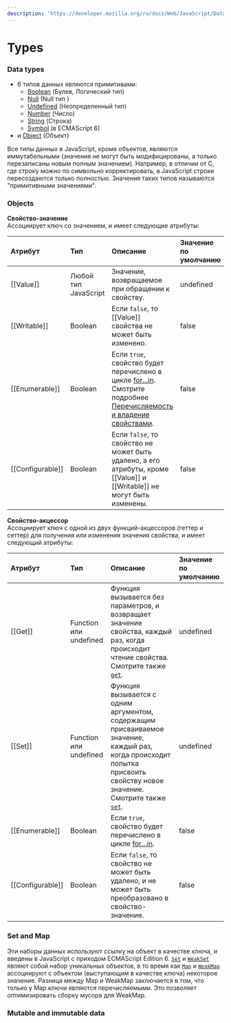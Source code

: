 ```yaml
---
description: 'https://developer.mozilla.org/ru/docs/Web/JavaScript/Data_structures'
---
```


# Types

### Data types <a id="&#x422;&#x438;&#x43F;&#x44B;_&#x434;&#x430;&#x43D;&#x43D;&#x44B;&#x445;"></a>

* 6 типов данных являются примитивами:
  * [Boolean](https://developer.mozilla.org/ru/docs/%D0%A1%D0%BB%D0%BE%D0%B2%D0%B0%D1%80%D1%8C/Boolean) \(Булев, Логический тип\)
  * [Null](https://developer.mozilla.org/ru/docs/%D0%A1%D0%BB%D0%BE%D0%B2%D0%B0%D1%80%D1%8C/Null) \(Null тип \)
  * [Undefined](https://developer.mozilla.org/ru/docs/%D0%A1%D0%BB%D0%BE%D0%B2%D0%B0%D1%80%D1%8C/undefined) \(Неопределенный тип\)
  * [Number](https://developer.mozilla.org/ru/docs/%D0%A1%D0%BB%D0%BE%D0%B2%D0%B0%D1%80%D1%8C/Number) \(Число\)
  * [String](https://developer.mozilla.org/ru/docs/%D0%A1%D0%BB%D0%BE%D0%B2%D0%B0%D1%80%D1%8C/%D0%A1%D1%82%D1%80%D0%BE%D0%BA%D0%B0) \(Строка\)
  * [Symbol](https://developer.mozilla.org/ru/docs/%D0%A1%D0%BB%D0%BE%D0%B2%D0%B0%D1%80%D1%8C/Symbol) \(в ECMAScript 6\)
* и [Object](https://developer.mozilla.org/ru/docs/%D0%A1%D0%BB%D0%BE%D0%B2%D0%B0%D1%80%D1%8C/Object) \(Объект\)

Все типы данных в JavaScript, кроме объектов, являются иммутабельными \(значения не могут быть модифицированы, а только перезаписаны новым полным значением\). Например, в отличии от C, где строку можно по символьно корректировать, в JavaScript строки пересоздаются только полностью. Значения таких типов называются "примитивными значениями".

### Objects

**Свойство-значение**  
Ассоциирует ключ со значением, и имеет следующие атрибуты:

| Атрибут | Тип | Описание | Значение по умолчанию |
| :--- | :--- | :--- | :--- |
| \[\[Value\]\] | Любой тип JavaScript | Значение, возвращаемое при обращении к свойству. | undefined |
| \[\[Writable\]\] | Boolean | Если `false`, то \[\[Value\]\] свойства не может быть изменено. | false |
| \[\[Enumerable\]\] | Boolean | Если `true`, свойство будет перечислено в цикле [for...in](https://developer.mozilla.org/ru/docs/Web/JavaScript/Reference/Statements/for...in). Смотрите подробнее  [Перечисляемость и владение свойствами](https://developer.mozilla.org/ru/docs/Web/JavaScript/Enumerability_and_ownership_of_properties). | false |
| \[\[Configurable\]\] | Boolean | Если `false`, то свойство не может быть удалено, а его атрибуты, кроме \[\[Value\]\] и \[\[Writable\]\] не могут быть изменены. | false |

**Свойство-акцессор**  
Ассоциирует ключ с одной из двух функций-акцессоров \(геттер и сеттер\) для получения или изменения значения свойства, и имеет следующий атрибуты:

| Атрибут | Тип | Описание | Значение по умолчанию |
| :--- | :--- | :--- | :--- |
| \[\[Get\]\] | Function или undefined | Функция вызывается без параметров, и возвращает значение свойства, каждый раз, когда происходит чтение свойства. Смотрите также [`get`](https://developer.mozilla.org/ru/docs/Web/JavaScript/Reference/Operators/get). | undefined |
| \[\[Set\]\] | Function или undefined | Функция вызывается с одним аргументом, содержащим присваиваемое значение, каждый раз, когда происходит попытка присвоить свойству новое значение. Смотрите также [`set`](https://developer.mozilla.org/ru/docs/Web/JavaScript/Reference/Operators/set). | undefined |
| \[\[Enumerable\]\] | Boolean | Если `true`, свойство будет перечислено в цикле [for...in](https://developer.mozilla.org/ru/docs/Web/JavaScript/Reference/Statements/for...in). | false |
| \[\[Configurable\]\] | Boolean | Если `false`, то свойство не может быть удалено, и не может быть преобразовано в свойство-значение. | false |

### Set and Map

Эти наборы данных используют ссылку на объект в качестве ключа, и введены в JavaScript с приходом ECMAScript Edition 6. [`Set`](https://developer.mozilla.org/ru/docs/Web/JavaScript/Reference/Global_Objects/Set) и [`WeakSet`](https://developer.mozilla.org/ru/docs/Web/JavaScript/Reference/Global_Objects/WeakSet) являют собой набор уникальных объектов, в то время как [`Map`](https://developer.mozilla.org/ru/docs/Web/JavaScript/Reference/Global_Objects/Map) и [`WeakMap`](https://developer.mozilla.org/ru/docs/Web/JavaScript/Reference/Global_Objects/WeakMap) ассоциируют с объектом \(выступающим в качестве ключа\) некоторое значение. Разница между Map и WeakMap заключается в том, что только у Map ключи являются перечисляемыми. Это позволяет оптимизировать сборку мусора для WeakMap.

### Mutable and immutable data


